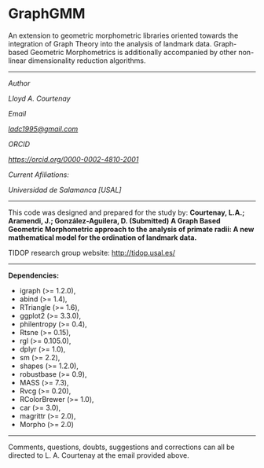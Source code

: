 # GraphGMM

An extension to geometric morphometric libraries oriented towards the integration of Graph Theory into the analysis of landmark data. Graph-based Geometric Morphometrics is additionally accompanied by other non-linear dimensionality reduction algorithms.
    
-----------------------------------------------------------------------------------------------------------------

<i>
Author

Lloyd A. Courtenay

Email

ladc1995@gmail.com

ORCID

https://orcid.org/0000-0002-4810-2001

Current Afiliations:

Universidad de Salamanca [USAL]

</i>

---------------------------------------------------------------------------------------------------

This code was designed and prepared for the study by:
<b> Courtenay, L.A.; Aramendi, J.; González-Aguilera, D. (Submitted)
A Graph Based Geometric Morphometric approach to the analysis of primate radii: A new mathematical model for the ordination of landmark data. </b>

TIDOP research group website: http://tidop.usal.es/

---------------------------------------------------------------------------------------------------
  
<b>Dependencies: </b>

* igraph (>= 1.2.0),
* abind (>= 1.4),
* RTriangle (>= 1.6),
* ggplot2 (>= 3.3.0),
* philentropy (>= 0.4),
* Rtsne (>= 0.15),
* rgl (>= 0.105.0),
* dplyr (>= 1.0),
* sm (>= 2.2),
* shapes (>= 1.2.0),
* robustbase (>= 0.9),
* MASS (>= 7.3),
* Rvcg (>= 0.20),
* RColorBrewer (>= 1.0),
* car (>= 3.0),
* magrittr (>= 2.0),
* Morpho (>= 2.0)

---------------------------------------------------------------------------------------------------

Comments, questions, doubts, suggestions and corrections can all be directed to L. A. Courtenay at the email provided above.
